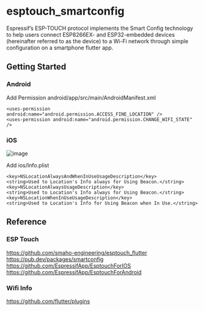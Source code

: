 # esptouch_smartconfig

Espressif’s ESP-TOUCH protocol implements the Smart Config technology to help users
connect ESP8266EX- and ESP32-embedded devices (hereinafter referred to as the device)
to a Wi-Fi network through simple configuration on a smartphone flutter app. 



## Getting Started

### Android

Add Permission android/app/src/main/AndroidManifest.xml 

```
<uses-permission android:name="android.permission.ACCESS_FINE_LOCATION" />
<uses-permission android:name="android.permission.CHANGE_WIFI_STATE" />
```

### iOS

![image](https://user-images.githubusercontent.com/54665433/112471789-ab707800-8daf-11eb-9b44-c3fc00739e09.png)

Add ios/Info.plist
```
<key>NSLocationAlwaysAndWhenInUseUsageDescription</key>
<string>Used to Location's Info always for Using Beacon.</string>
<key>NSLocationAlwaysUsageDescription</key>
<string>Used to Location's Info always for Using Beacon.</string>
<key>NSLocationWhenInUseUsageDescription</key>
<string>Used to Location's Info for Using Beacon when In Use.</string>
```

## Reference

### ESP Touch
https://github.com/smaho-engineering/esptouch_flutter </br>
https://pub.dev/packages/smartconfig </br>
https://github.com/EspressifApp/EsptouchForIOS </br>
https://github.com/EspressifApp/EsptouchForAndroid </br>

### Wifi Info
https://github.com/flutter/plugins
